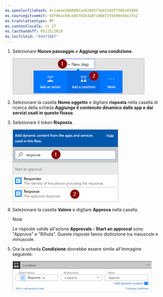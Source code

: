 ```yaml
---
ms.openlocfilehash: 4c1a6ae20b0402a2629d3f1b615ddf738b165098
ms.sourcegitcommit: 93f8bac60cebb783b3a8fc8887193e094d4e27e2
ms.translationtype: MT
ms.contentlocale: it-IT
ms.lasthandoff: 05/25/2019
ms.locfileid: "64471887"
---
```

1. Selezionare **Nuovo passaggio** e **Aggiungi una condizione**.
   
    ![aggiungi una condizione](media/modern-approvals/add-response-condition.png)
2. Selezionare la casella **Nome oggetto** e digitare **risposta** nella casella di ricerca della scheda **Aggiunge il contenuto dinamico dalle app e dai servizi usati in questo flusso**.
3. Selezionare il token **Risposta**.
   
    ![selezionare il token Risposta](media/modern-approvals/search-for-response.png)
4. Selezionare la casella **Valore** e digitare **Approva** nella casella.
   
   > [!NOTE]
   > Le risposte valide all'azione **Approvals - Start an approval** sono "Approva" e "Rifiuta". Queste risposte fanno distinzione tra maiuscole e minuscole.
   > 
   > 
5. Ora la scheda **Condizione** dovrebbe essere simile all'immagine seguente:
   
    ![](media/modern-approvals/response-condition-test.png)

